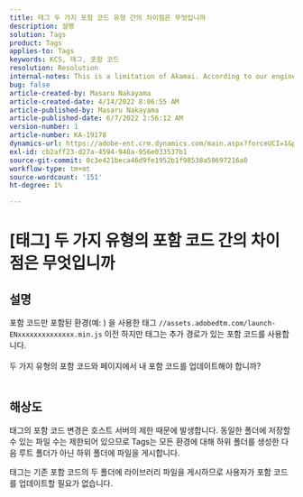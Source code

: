 ```yaml
---
title: 태그 두 가지 포함 코드 유형 간의 차이점은 무엇입니까
description: 설명
solution: Tags
product: Tags
applies-to: Tags
keywords: KCS, 태그, 포함 코드
resolution: Resolution
internal-notes: This is a limitation of Akamai. According to our engineer.
bug: false
article-created-by: Masaru Nakayama
article-created-date: 4/14/2022 8:06:55 AM
article-published-by: Masaru Nakayama
article-published-date: 6/7/2022 2:56:12 AM
version-number: 1
article-number: KA-19178
dynamics-url: https://adobe-ent.crm.dynamics.com/main.aspx?forceUCI=1&pagetype=entityrecord&etn=knowledgearticle&id=b163e3b7-c9bb-ec11-983f-0022480b43aa
exl-id: cb2aff23-d27a-4594-948a-956e033537b1
source-git-commit: 0c3e421beca46d9fe1952b1f98538a50697216a0
workflow-type: tm+mt
source-wordcount: '151'
ht-degree: 1%

---
```


# [태그] 두 가지 유형의 포함 코드 간의 차이점은 무엇입니까

## 설명

포함 코드만 포함된 환경(예: ) 을 사용한 태그 `//assets.adobedtm.com/launch-ENxxxxxxxxxxxxxx.min.js` 이전 하지만 태그는 추가 경로가 있는 포함 코드를 사용합니다. <br><br>두 가지 유형의 포함 코드와 페이지에서 내 포함 코드를 업데이트해야 합니까?
<br> 

## 해상도


태그의 포함 코드 변경은 호스트 서버의 제한 때문에 발생합니다. 동일한 폴더에 저장할 수 있는 파일 수는 제한되어 있으므로 Tags는 모든 환경에 대해 하위 폴더를 생성한 다음 루트 폴더가 아닌 하위 폴더에 파일을 게시합니다.

태그는 기존 포함 코드의 두 폴더에 라이브러리 파일을 게시하므로 사용자가 포함 코드를 업데이트할 필요가 없습니다.
